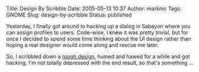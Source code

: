 Title: Design By Scribble
Date: 2005-05-13 10:37
Author: markmc
Tags: GNOME
Slug: design-by-scribble
Status: published

Yesterday, I finally got around to hacking up a dialog in Sabayon where
you can assign profiles to users. Code-wise, I knew it was pretty
trivial, but for once I decided to spend some time thinking about the UI
design rather than hoping a real designer would come along and rescue me
later.

So, I scribbled down a [rough
design](http://www.gnome.org/~markmc/sabayon-user-assignment-ui.html),
humed and hawed for a while and got hacking. I'm not totally depressed
with the end result, so that's something ...
